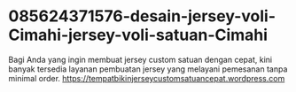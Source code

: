 # 085624371576-desain-jersey-voli-Cimahi-jersey-voli-satuan-Cimahi
Bagi Anda yang ingin membuat jersey custom satuan dengan cepat, kini banyak tersedia layanan pembuatan jersey yang melayani pemesanan tanpa minimal order.  https://tempatbikinjerseycustomsatuancepat.wordpress.com
